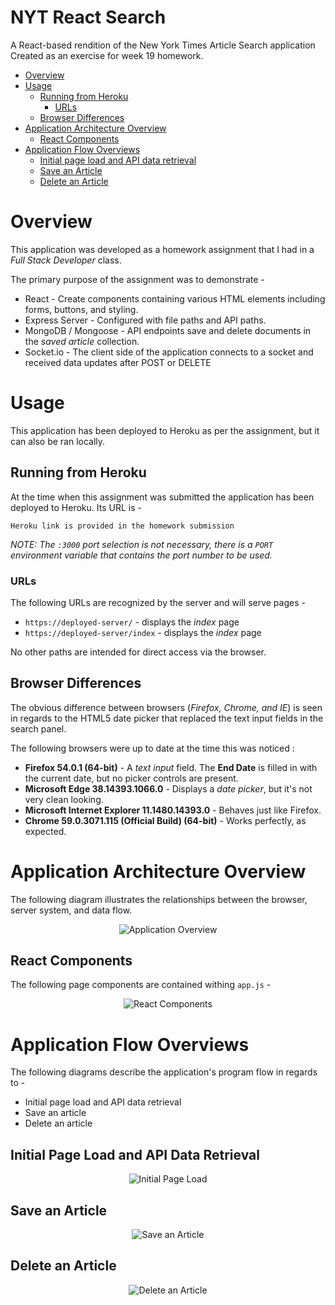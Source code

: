 # NYT React Search

A React-based rendition of the New York Times Article Search application Created as an exercise for week 19 homework.

* [Overview](#overview)
* [Usage](#usage)
  * [Running from Heroku](#running-from-heroku)
    * [URLs](#urls)
  * [Browser Differences](#browser_differences)
* [Application Architecture Overview](#application-architecture-overview)
  * [React Components](#react-components)
* [Application Flow Overviews](#application-flow-overviews)
  * [Initial page load and API data retrieval](#initial-page-load-and-api-data-retrieval)
  * [Save an Article](#save-n-article)
  * [Delete an Article](#delete-n-article)

# Overview

This application was developed as a homework assignment that I had in a *Full Stack Developer* class.

The primary purpose of the assignment was to demonstrate - 

* React - Create components containing various HTML elements including forms, buttons, and styling. 
* Express Server - Configured with file paths and API paths.
* MongoDB / Mongoose - API endpoints save and delete documents in the *saved article* collection.
* Socket.io - The client side of the application connects to a socket and received data updates after POST or DELETE

# Usage

This application has been deployed to Heroku as per the assignment, but it can also be ran locally.

## Running from Heroku

At the time when this assignment was submitted the application has been deployed to Heroku. Its URL is - 

    Heroku link is provided in the homework submission
    
*NOTE: The `:3000` port selection is not necessary, there is a `PORT` environment variable that contains the port number to be used.*

### URLs

The following URLs are recognized by the server and will serve pages - 

* `https://deployed-server/` - displays the *index* page
* `https://deployed-server/index` - displays the *index* page

No other paths are intended for direct access via the browser.

## Browser Differences

The obvious difference between browsers (_Firefox, Chrome, and IE_) is seen in regards to the HTML5 date picker that replaced the text input fields in the search panel. 

The following browsers were up to date at the time this was noticed :
* **Firefox 54.0.1 (64-bit)** - A _text input_ field. The **End Date** is filled in with the current date, but no picker controls are present.
* **Microsoft Edge 38.14393.1066.0** - Displays a _date picker_, but it's not very clean looking. 
* **Microsoft Internet Explorer 11.1480.14393.0** - Behaves just like Firefox.
* **Chrome 59.0.3071.115 (Official Build) (64-bit)** - Works perfectly, as expected. 

# Application Architecture Overview

The following diagram illustrates the relationships between the browser, server system, and data flow.

<p align="center">
  <img src="./mdimg/appl-1.png" alt="Application Overview" txt="Application Overview"/>
</p>

## React Components

The following page components are contained withing `app.js` - 

<p align="center">
  <img src="./mdimg/indexreact.png" alt="React Components" txt="React Components"/>
</p>

# Application Flow Overviews

The following diagrams describe the application's program flow in regards to - 

* Initial page load and API data retrieval
* Save an article
* Delete an article

## Initial Page Load and API Data Retrieval

<p align="center">
  <img src="./mdimg/appl-2.png" alt="Initial Page Load" txt="Initial Page Load"/>
</p>

## Save an Article

<p align="center">
  <img src="./mdimg/appl-3.png" alt="Save an Article" txt="Save an Article"/>
</p>

## Delete an Article

<p align="center">
  <img src="./mdimg/appl-4.png" alt="Delete an Article" txt="Delete an Article"/>
</p>



